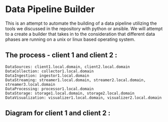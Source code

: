 # Data Pipeline Builder

This is an attempt to automate the building of a data pipeline  utilizing the tools we discussed in the repository with python or ansible. We will attempt to a create a builder that takes in to the consideration that different data phases are running on a unix or linux based operating system.


## The process - client 1 and client 2 : 

    DataSources: client1.local.domain, client2.local.domain
    DataCollection: collector1.local.domain
    DataIngestion: ingestor1.local.domain
    DataStreaming: streamer1.local.domain, streamer2.local.domain, streamer3.local.domain
    DataProcessing: processor1.local.domain
    DataStorage: storage1.local.domain, storage2.local.domain
    DataVisualization: visualizer1.local.domain, visualizer2.local.domain

## Diagram for client 1 and client 2 :

